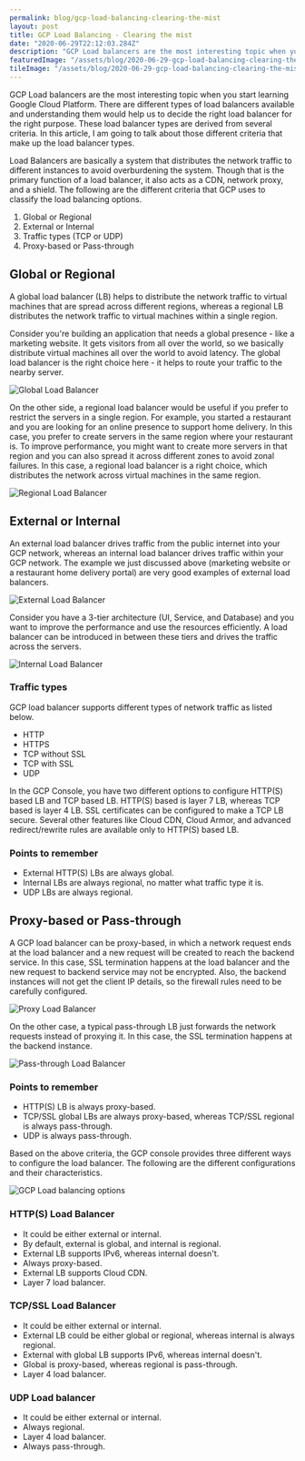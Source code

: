 ```yaml
---
permalink: blog/gcp-load-balancing-clearing-the-mist
layout: post
title: GCP Load Balancing - Clearing the mist
date: "2020-06-29T22:12:03.284Z"
description: "GCP Load balancers are the most interesting topic when you start learning Google Cloud Platform. There are different types of load balancers available and understanding them would help us to decide the right load balancer for the right purpose."
featuredImage: "/assets/blog/2020-06-29-gcp-load-balancing-clearing-the-mist/featured_image.jpg"
tileImage: "/assets/blog/2020-06-29-gcp-load-balancing-clearing-the-mist/tile_image.png"
---
```


GCP Load balancers are the most interesting topic when you start learning Google Cloud Platform. There are different types of load balancers available and understanding them would help us to decide the right load balancer for the right purpose. These load balancer types are derived from several criteria. In this article, I am going to talk about those different criteria that make up the load balancer types.

Load Balancers are basically a system that distributes the network traffic to different instances to avoid overburdening the system. Though that is the primary function of a load balancer, it also acts as a CDN, network proxy, and a shield. The following are the different criteria that GCP uses to classify the load balancing options.
    
1. Global or Regional
2. External or Internal
3. Traffic types (TCP or UDP)
4. Proxy-based or Pass-through

## Global or Regional
A global load balancer (LB) helps to distribute the network traffic to virtual machines that are spread across different regions, whereas a regional LB distributes the network traffic to virtual machines within a single region.

Consider you're building an application that needs a global presence - like a marketing website. It gets visitors from all over the world, so we basically distribute virtual machines all over the world to avoid latency. The global load balancer is the right choice here - it helps to route your traffic to the nearby server. 

![Global Load Balancer](/assets/blog/2020-06-29-gcp-load-balancing-clearing-the-mist/global-lb.png "Global Load Balancer")

On the other side, a regional load balancer would be useful if you prefer to restrict the servers in a single region. For example, you started a restaurant and you are looking for an online presence to support home delivery. In this case, you prefer to create servers in the same region where your restaurant is. To improve performance, you might want to create more servers in that region and you can also spread it across different zones to avoid zonal failures. In this case, a regional load balancer is a right choice, which distributes the network across virtual machines in the same region.

![Regional Load Balancer](/assets/blog/2020-06-29-gcp-load-balancing-clearing-the-mist/regional-lb.png "Regional Load Balancer")

## External or Internal
An external load balancer drives traffic from the public internet into your GCP network, whereas an internal load balancer drives traffic within your GCP network. The example we just discussed above (marketing website or a restaurant home delivery portal) are very good examples of external load balancers.

![External Load Balancer](/assets/blog/2020-06-29-gcp-load-balancing-clearing-the-mist/external-lb.png "External Load Balancer")

Consider you have a 3-tier architecture (UI, Service, and Database) and you want to improve the performance and use the resources efficiently. A load balancer can be introduced in between these tiers and drives the traffic across the servers.

![Internal Load Balancer](/assets/blog/2020-06-29-gcp-load-balancing-clearing-the-mist/internal-lb.png "Internal Load Balancer")

### Traffic types
GCP load balancer supports different types of network traffic as listed below.

* HTTP
* HTTPS
* TCP without SSL
* TCP with SSL
* UDP

In the GCP Console, you have two different options to configure HTTP(S) based LB and TCP based LB. HTTP(S) based is layer 7 LB, whereas TCP based is layer 4 LB. SSL certificates can be configured to make a TCP LB secure. Several other features like Cloud CDN, Cloud Armor, and advanced redirect/rewrite rules are available only to HTTP(S) based LB.

### Points to remember

* External HTTP(S) LBs are always global.
* Internal LBs are always regional, no matter what traffic type it is.
* UDP LBs are always regional.

## Proxy-based or Pass-through
A GCP load balancer can be proxy-based, in which a network request ends at the load balancer and a new request will be created to reach the backend service. In this case, SSL termination happens at the load balancer and the new request to backend service may not be encrypted. Also, the backend instances will not get the client IP details, so the firewall rules need to be carefully configured.

![Proxy Load Balancer](/assets/blog/2020-06-29-gcp-load-balancing-clearing-the-mist/proxy-lb.png "Proxy Load Balancer")

On the other case, a typical pass-through LB just forwards the network requests instead of proxying it. In this case, the SSL termination happens at the backend instance.

![Pass-through Load Balancer](/assets/blog/2020-06-29-gcp-load-balancing-clearing-the-mist/pass-through-lb.png "Pass-through Load Balancer")

### Points to remember

* HTTP(S) LB is always proxy-based.
* TCP/SSL global LBs are always proxy-based, whereas TCP/SSL regional is always pass-through.
* UDP is always pass-through.

Based on the above criteria, the GCP console provides three different ways to configure the load balancer. The following are the different configurations and their characteristics.

![GCP Load balancing options](/assets/blog/2020-06-29-gcp-load-balancing-clearing-the-mist/gcp-options.png "GCP Load balancing options")

### HTTP(S) Load Balancer

* It could be either external or internal.
* By default, external is global, and internal is regional.
* External LB supports IPv6, whereas internal doesn't.
* Always proxy-based.
* External LB supports Cloud CDN.
* Layer 7 load balancer.

### TCP/SSL Load Balancer

* It could be either external or internal.
* External LB could be either global or regional, whereas internal is always regional.
* External with global LB supports IPv6, whereas internal doesn't.
* Global is proxy-based, whereas regional is pass-through.
* Layer 4 load balancer.

### UDP Load balancer

* It could be either external or internal.
* Always regional.
* Layer 4 load balancer.
* Always pass-through.
